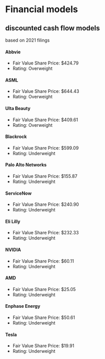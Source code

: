 # Financial models

## discounted cash flow models 
based on 2021 filings


#### Abbvie
- Fair Value Share Price: $424.79
- Rating: Overweight
#### ASML
- Fair Value Share Price: $644.43
- Rating: Overweight
#### Ulta Beauty
- Fair Value Share Price: $409.61
- Rating: Overweight
#### Blackrock
- Fair Value Share Price: $599.09
- Rating: Underweight
#### Palo Alto Networks
- Fair Value Share Price: $155.87
- Rating: Underweight
#### ServiceNow
- Fair Value Share Price: $240.90
- Rating: Underweight
#### Eli Lilly
- Fair Value Share Price: $232.33
- Rating: Underweight
#### NVIDIA
- Fair Value Share Price: $60.11
- Rating: Underweight
#### AMD
- Fair Value Share Price: $25.05
- Rating: Underweight
#### Enphase Energy
- Fair Value Share Price: $50.61
- Rating: Underweight
#### Tesla
- Fair Value Share Price: $19.91
- Rating: Underweight
